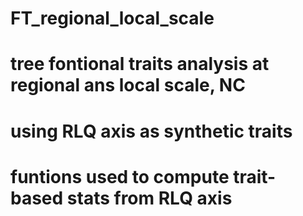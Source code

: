 # FT_regional_local_scale
# tree fontional traits analysis at regional ans local scale, NC
# using RLQ axis as synthetic traits
# funtions used to compute trait-based stats from RLQ axis
